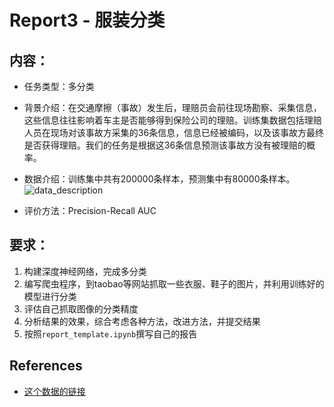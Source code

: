 # Report3 - 服装分类

## 内容：
* 任务类型：多分类

* 背景介绍：在交通摩擦（事故）发生后，理赔员会前往现场勘察、采集信息，这些信息往往影响着车主是否能够得到保险公司的理赔。训练集数据包括理赔人员在现场对该事故方采集的36条信息，信息已经被编码，以及该事故方最终是否获得理赔。我们的任务是根据这36条信息预测该事故方没有被理赔的概率。

* 数据介绍：训练集中共有200000条样本，预测集中有80000条样本。 
![data_description](images/data_description.png)

* 评价方法：Precision-Recall AUC


## 要求：
1. 构建深度神经网络，完成多分类
2. 编写爬虫程序，到taobao等网站抓取一些衣服、鞋子的图片，并利用训练好的模型进行分类
3. 评估自己抓取图像的分类精度
4. 分析结果的效果，综合考虑各种方法，改进方法，并提交结果
5. 按照`report_template.ipynb`撰写自己的报告


## References
* [这个数据的链接](http://sofasofa.io/competition.php?id=2)

